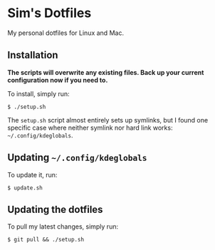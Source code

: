 # Sim's Dotfiles

My personal dotfiles for Linux and Mac.


## Installation

**The scripts will overwrite any existing files. Back up your current configuration now if you need to.**

To install, simply run:
```
$ ./setup.sh
```

The `setup.sh` script almost entirely sets up symlinks, but I found one specific case where neither symlink nor hard link works: `~/.config/kdeglobals`.


## Updating `~/.config/kdeglobals`

To update it, run:

```
$ update.sh
```


## Updating the dotfiles

To pull my latest changes, simply run:

```
$ git pull && ./setup.sh
```

